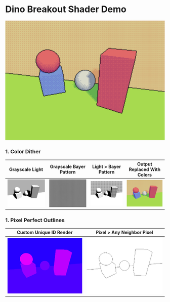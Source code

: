 # Dino Breakout Shader Demo
![Animation](https://github.com/Dino0040/Dino-Breakout-Shader-Demo/blob/main/Images/Animation.gif)

### 1. Color Dither
|Grayscale Light|Grayscale Bayer Pattern|Light > Bayer Pattern|Output Replaced With Colors|
|-|-|-|-|
|![](https://github.com/Dino0040/Dino-Breakout-Shader-Demo/blob/main/Images/RawLight.png)|![](https://github.com/Dino0040/Dino-Breakout-Shader-Demo/blob/main/Images/BayerDitherScreen.png)|![](https://github.com/Dino0040/Dino-Breakout-Shader-Demo/blob/main/Images/DitheredLight.png)|![](https://github.com/Dino0040/Dino-Breakout-Shader-Demo/blob/main/Images/DitheredColoredLight.png)|
### 1. Pixel Perfect Outlines
|Custom Unique ID Render|Pixel > Any Neighbor Pixel|
|-|-|
|![](https://github.com/Dino0040/Dino-Breakout-Shader-Demo/blob/main/Images/ID_Buffer.png)|![](https://github.com/Dino0040/Dino-Breakout-Shader-Demo/blob/main/Images/Outline.png)|
